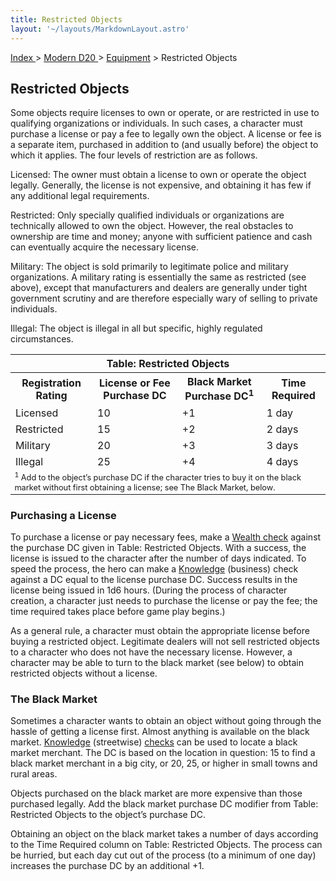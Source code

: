 ```yaml
---
title: Restricted Objects
layout: '~/layouts/MarkdownLayout.astro'
---
```


[ Index ](/) > [ Modern D20 ](/modern.d20.srd) > [Equipment](/modern.d20.srd/equipment) > Restricted Objects

## Restricted Objects

Some objects require licenses to own or operate, or are restricted in use to
qualifying organizations or individuals. In such cases, a character must
purchase a license or pay a fee to legally own the object. A license or fee is
a separate item, purchased in addition to (and usually before) the object to
which it applies. The four levels of restriction are as follows.

Licensed: The owner must obtain a license to own or operate the object
legally. Generally, the license is not expensive, and obtaining it has few if
any additional legal requirements.

Restricted: Only specially qualified individuals or organizations are
technically allowed to own the object. However, the real obstacles to
ownership are time and money; anyone with sufficient patience and cash can
eventually acquire the necessary license.

Military: The object is sold primarily to legitimate police and military
organizations. A military rating is essentially the same as restricted (see
above), except that manufacturers and dealers are generally under tight
government scrutiny and are therefore especially wary of selling to private
individuals.

Illegal: The object is illegal in all but specific, highly regulated
circumstances.


<table> <tr><th colspan="4">Table: Restricted Objects</th></tr> <tr><th> Registration Rating</th><th> License or Fee Purchase DC</th><th> Black Market Purchase DC<sup>1</sup></th><th> Time Required </th></tr> <tr><td> Licensed</td><td> 10</td><td> +1</td><td> 1 day </td></tr> <tr class="shaded"><td> Restricted</td><td> 15</td><td> +2</td><td> 2 days </td></tr> <tr><td> Military</td><td> 20</td><td> +3</td><td> 3 days </td></tr> <tr class="shaded"><td> Illegal</td><td> 25</td><td> +4</td><td> 4 days </td></tr> <tr><td colspan="4" style="font-size: .8em; text-align: left:"> <sup>1</sup> Add to the object’s purchase DC if the character tries to buy it on the black market without first obtaining a license; see The Black Market, below. </td></tr></table>


### Purchasing a License

To purchase a license or pay necessary fees, make a [Wealth check](/modern.d20.srd/wealth/wealth.check) against the purchase DC given in
Table: Restricted Objects. With a success, the license is issued to the
character after the number of days indicated. To speed the process, the hero
can make a [Knowledge](/modern.d20.srd/skills/knowledge) (business) check
against a DC equal to the license purchase DC. Success results in the license
being issued in 1d6 hours. (During the process of character creation, a
character just needs to purchase the license or pay the fee; the time required
takes place before game play begins.)

As a general rule, a character must obtain the appropriate license before
buying a restricted object. Legitimate dealers will not sell restricted
objects to a character who does not have the necessary license. However, a
character may be able to turn to the black market (see below) to obtain
restricted objects without a license.

###  The Black Market

Sometimes a character wants to obtain an object without going through the
hassle of getting a license first. Almost anything is available on the black
market. [Knowledge](/modern.d20.srd/skills/knowledge) (streetwise)
[checks](/modern.d20.srd/skills/skill.basics.php#skill) can be used to locate
a black market merchant. The DC is based on the location in question: 15 to
find a black market merchant in a big city, or 20, 25, or higher in small
towns and rural areas.

Objects purchased on the black market are more expensive than those purchased
legally. Add the black market purchase DC modifier from Table: Restricted
Objects to the object’s purchase DC.

Obtaining an object on the black market takes a number of days according to
the Time Required column on Table: Restricted Objects. The process can be
hurried, but each day cut out of the process (to a minimum of one day)
increases the purchase DC by an additional +1.

